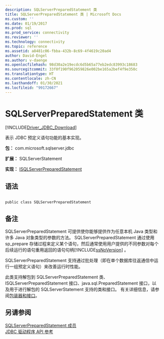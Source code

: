 ```yaml
---
description: SQLServerPreparedStatement 类
title: SQLServerPreparedStatement 类 | Microsoft Docs
ms.custom: ''
ms.date: 01/19/2017
ms.prod: sql
ms.prod_service: connectivity
ms.reviewer: ''
ms.technology: connectivity
ms.topic: reference
ms.assetid: a8481c06-fbba-432b-8c69-4f4619c20ad4
author: David-Engel
ms.author: v-daenge
ms.openlocfilehash: 98d30a2e19ecdc6d5b65a77eb2edc83993c18683
ms.sourcegitcommit: 33f0f190f962059826e002be165a2bef4f9e350c
ms.translationtype: HT
ms.contentlocale: zh-CN
ms.lasthandoff: 01/30/2021
ms.locfileid: "99172667"
---
```

# <a name="sqlserverpreparedstatement-class"></a>SQLServerPreparedStatement 类
[!INCLUDE[Driver_JDBC_Download](../../../includes/driver_jdbc_download.md)]

  表示 JDBC 预定义语句功能的基本实现。  
  
 **包：** com.microsoft.sqlserver.jdbc  
  
 **扩展：** SQLServerStatement  
  
 **实现：** [ISQLServerPreparedStatement](../../../connect/jdbc/reference/isqlserverpreparedstatement-interface.md)  
  
## <a name="syntax"></a>语法  
  
```  
  
public class SQLServerPreparedStatement  
```  
  
## <a name="remarks"></a>备注  
 SQLServerPreparedStatement 可提供使你能够提供作为任意本机 Java 类型和许多 Java 对象类型的参数的方法。 SQLServerPreparedStatement 通过使用  sp_prepare 存储过程来定义某个语句，然后通常使用用户提供的不同参数对每个后续运行的语句重用返回的语句句柄[!INCLUDE[ssNoVersion](../../../includes/ssnoversion-md.md)] 。  
  
 SQLServerPreparedStatement 支持通过批处理（即在单个数据库往返通信中运行一组预定义语句）来改善运行时性能。  
  
 此类支持解包到 SQLServerPreparedStatement 类、ISQLServerPreparedStatement 接口、java.sql.PreparedStatement 接口，以及用于进行解包的 SQLServerStatement 支持的类和接口。 有关详细信息，请参阅[包装器和接口](../../../connect/jdbc/wrappers-and-interfaces.md)。  
  
## <a name="see-also"></a>另请参阅  
 [SQLServerPreparedStatement 成员](../../../connect/jdbc/reference/sqlserverpreparedstatement-members.md)   
 [JDBC 驱动程序 API 参考](../../../connect/jdbc/reference/jdbc-driver-api-reference.md)  
  
  
